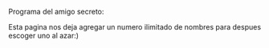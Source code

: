 Programa del amigo secreto:


Esta pagina nos deja agregar un numero ilimitado de nombres para despues escoger uno al azar:)
